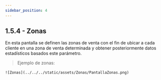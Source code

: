 ```yaml
---
sidebar_position: 4 
---
```



## 1.5.4 - Zonas 

En esta pantalla se definen las zonas de venta con el fin de ubicar a cada cliente en una zona de venta determinada y obtener posteriormente datos estadísticos basados este parámetro.

>Ejemplo de zonas:

    ![Zonas](../../../static/assets/Zonas/PantallaZonas.png)

    